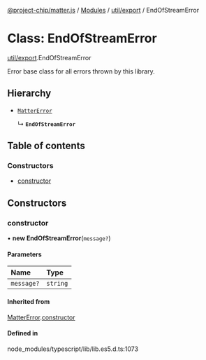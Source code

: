 [@project-chip/matter.js](../README.md) / [Modules](../modules.md) / [util/export](../modules/util_export.md) / EndOfStreamError

# Class: EndOfStreamError

[util/export](../modules/util_export.md).EndOfStreamError

Error base class for all errors thrown by this library.

## Hierarchy

- [`MatterError`](common_export.MatterError.md)

  ↳ **`EndOfStreamError`**

## Table of contents

### Constructors

- [constructor](util_export.EndOfStreamError.md#constructor)

## Constructors

### constructor

• **new EndOfStreamError**(`message?`)

#### Parameters

| Name | Type |
| :------ | :------ |
| `message?` | `string` |

#### Inherited from

[MatterError](common_export.MatterError.md).[constructor](common_export.MatterError.md#constructor)

#### Defined in

node_modules/typescript/lib/lib.es5.d.ts:1073
